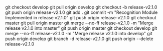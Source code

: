 git checkout develop
git pull origin develop
git checkout -b release-v2.1.0
git push origin release-v2.1.0
git add .
git commit -m "Recognition Module Implemented in release v2.1.0"
git push origin release-v2.1.0
git checkout master
git pull origin master
git merge --no-ff release-v2.1.0 -m "Merge release v2.1.0 into master"
git push origin master
git checkout develop
git merge --no-ff release-v2.1.0 -m "Merge release v2.1.0 into develop"
git push origin develop
git branch -d release-v2.1.0
git push origin --delete release-v2.1.0
